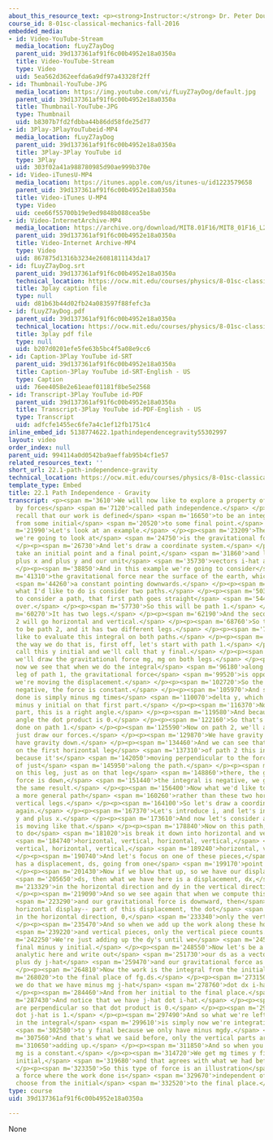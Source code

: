 ```yaml
---
about_this_resource_text: <p><strong>Instructor:</strong> Dr. Peter Dourmashkin</p>
course_id: 8-01sc-classical-mechanics-fall-2016
embedded_media:
- id: Video-YouTube-Stream
  media_location: fLuyZ7ayDog
  parent_uid: 39d137361af91f6c00b4952e18a0350a
  title: Video-YouTube-Stream
  type: Video
  uid: 5ea562d362eefda6a9df97a43328f2ff
- id: Thumbnail-YouTube-JPG
  media_location: https://img.youtube.com/vi/fLuyZ7ayDog/default.jpg
  parent_uid: 39d137361af91f6c00b4952e18a0350a
  title: Thumbnail-YouTube-JPG
  type: Thumbnail
  uid: b8307b7fd2fdbba44b86dd58fde25d77
- id: 3Play-3PlayYouTubeid-MP4
  media_location: fLuyZ7ayDog
  parent_uid: 39d137361af91f6c00b4952e18a0350a
  title: 3Play-3Play YouTube id
  type: 3Play
  uid: 303f02a41a988780985d90ae999b370e
- id: Video-iTunesU-MP4
  media_location: https://itunes.apple.com/us/itunes-u/id1223579658
  parent_uid: 39d137361af91f6c00b4952e18a0350a
  title: Video-iTunes U-MP4
  type: Video
  uid: cee66f55700b19e9ed9848b088cea5be
- id: Video-InternetArchive-MP4
  media_location: https://archive.org/download/MIT8.01F16/MIT8_01F16_L22v01_360p.mp4
  parent_uid: 39d137361af91f6c00b4952e18a0350a
  title: Video-Internet Archive-MP4
  type: Video
  uid: 867875d1316b3234e26081811143da17
- id: fLuyZ7ayDog.srt
  parent_uid: 39d137361af91f6c00b4952e18a0350a
  technical_location: https://ocw.mit.edu/courses/physics/8-01sc-classical-mechanics-fall-2016/week-7-kinetic-energy-and-work/22.1-path-independence-gravity/22.1-path-independence-gravity/fLuyZ7ayDog.srt
  title: 3play caption file
  type: null
  uid: d81b63b44d02fb24a083597f88fefc3a
- id: fLuyZ7ayDog.pdf
  parent_uid: 39d137361af91f6c00b4952e18a0350a
  technical_location: https://ocw.mit.edu/courses/physics/8-01sc-classical-mechanics-fall-2016/week-7-kinetic-energy-and-work/22.1-path-independence-gravity/22.1-path-independence-gravity/fLuyZ7ayDog.pdf
  title: 3play pdf file
  type: null
  uid: b207d0201efe5fe63b5bc4f5a08e9cc6
- id: Caption-3Play YouTube id-SRT
  parent_uid: 39d137361af91f6c00b4952e18a0350a
  title: Caption-3Play YouTube id-SRT-English - US
  type: Caption
  uid: 76ee4058e2e61eaef01181f8be5e2568
- id: Transcript-3Play YouTube id-PDF
  parent_uid: 39d137361af91f6c00b4952e18a0350a
  title: Transcript-3Play YouTube id-PDF-English - US
  type: Transcript
  uid: adfcfe1455ec6fe7a4c1ef12fb1751c4
inline_embed_id: 5138774622.1pathindependencegravity55302997
layout: video
order_index: null
parent_uid: 994114a0d0542ba9aeffab95b4cf1e57
related_resources_text: ''
short_url: 22.1-path-independence-gravity
technical_location: https://ocw.mit.edu/courses/physics/8-01sc-classical-mechanics-fall-2016/week-7-kinetic-energy-and-work/22.1-path-independence-gravity/22.1-path-independence-gravity
template_type: Embed
title: 22.1 Path Independence - Gravity
transcript: <p><span m='3610'>We will now like to explore a property of work done
  by forces</span> <span m='7120'>called path independence.</span> </p><p><span m='13300'>So
  recall that our work is defined</span> <span m='16650'>to be an integral of F.ds
  from some initial</span> <span m='20520'>to some final point.</span> </p><p><span
  m='21990'>Let's look at an example.</span> </p><p><span m='23209'>The force that
  we're going to look at</span> <span m='24750'>is the gravitational force.</span>
  </p><p><span m='26730'>And let's draw a coordinate system.</span> </p><p><span m='28470'>Let's
  take an initial point and a final point,</span> <span m='31860'>and let's choose
  plus x and plus y and our unit</span> <span m='35730'>vectors i-hat and j-hat.</span>
  </p><p><span m='38850'>And in this example we're going to consider</span> <span
  m='41310'>the gravitational force near the surface of the earth, which is</span>
  <span m='44260'>a constant pointing downwards.</span> </p><p><span m='47430'>And
  what I'd like to do is consider two paths.</span> </p><p><span m='50340'>I'd like
  to consider a path, that first path goes straight</span> <span m='54420'>up and
  over.</span> </p><p><span m='57730'>So this will be path 1.</span> </p><p><span
  m='60270'>It has two legs.</span> </p><p><span m='62190'>And the second path, path
  2 will go horizontal and vertical.</span> </p><p><span m='68760'>So that's going
  to be path 2, and it has two different legs.</span> </p><p><span m='72990'>And we'd
  like to evaluate this integral on both paths.</span> </p><p><span m='76650'>Now
  the way we do that is, first off, let's start with path 1.</span> </p><p><span m='82410'>We'll
  call this y initial and we'll call that y final.</span> </p><p><span m='87780'>And
  we'll draw the gravitational force mg, mg on both legs.</span> </p><p><span m='93509'>And
  now we see that when we do the integral</span> <span m='96180'>along this first
  leg of path 1, the gravitational force</span> <span m='99520'>is opposite the direction
  we're moving the displacement.</span> </p><p><span m='102720'>So the interval being
  negative, the force is constant.</span> </p><p><span m='105970'>And so the work
  done is simply minus mg times</span> <span m='110070'>delta y, which is y final
  minus y initial on that first part.</span> </p><p><span m='116370'>Now on the second
  part, this is a right angle.</span> </p><p><span m='119580'>And because it's a right
  angle the dot product is 0.</span> </p><p><span m='122160'>So that's the total work
  done on path 1.</span> </p><p><span m='125590'>Now on path 2, we'll again, let's
  just draw our forces.</span> </p><p><span m='129870'>We have gravity down and we
  have gravity down.</span> </p><p><span m='134460'>And we can see that, once again,
  on the first horizontal leg</span> <span m='137310'>of path 2 this integral is 0
  because it's</span> <span m='142050'>moving perpendicular to the force, the direction
  of just</span> <span m='145950'>along the path.</span> </p><p><span m='147000'>And
  on this leg, just as on that leg</span> <span m='148860'>there, the gravitational
  force is down,</span> <span m='151440'>the integral is negative, we get exactly
  the same result.</span> </p><p><span m='156400'>Now what we'd like to do is consider
  a more general path</span> <span m='160260'>rather than these two horizontal and
  vertical legs.</span> </p><p><span m='164100'>So let's draw a coordinate system
  again.</span> </p><p><span m='167370'>Let's introduce i, and let's introduce f plus
  y and plus x.</span> </p><p><span m='173610'>And now let's consider a path which
  is moving like that.</span> </p><p><span m='178840'>Now on this path, what we want
  to do</span> <span m='181020'>is break it down into horizontal and vertical pieces,</span>
  <span m='184740'>horizontal, vertical, horizontal, vertical,</span> <span m='186990'>horizontal,
  vertical, horizontal, vertical,</span> <span m='189240'>horizontal, vertical.</span>
  </p><p><span m='190740'>And let's focus on one of these pieces,</span> <span m='194250'>which
  has a displacement, ds, going from one</span> <span m='199170'>point to another.</span>
  </p><p><span m='201430'>Now if we blow that up, so we have our displacement,</span>
  <span m='205650'>ds, then what we have here is a displacement, dx,</span> <span
  m='213329'>in the horizontal direction and dy in the vertical direction.</span>
  </p><p><span m='219090'>And so we see again that when we compute this work,</span>
  <span m='223290'>and our gravitational force is downward, then</span> <span m='227430'>the
  horizontal display-- part of this displacement, the dot</span> <span m='230520'>product
  in the horizontal direction, 0,</span> <span m='233340'>only the vertical part cancels.</span>
  </p><p><span m='235470'>And so when we add up the work along these horizontal</span>
  <span m='239220'>and vertical pieces, only the vertical piece counts.</span> </p><p><span
  m='242250'>We're just adding up the dy's until we</span> <span m='245100'>get y
  final minus y initial.</span> </p><p><span m='248550'>Now let's be a little more
  analytic here and write out</span> <span m='251730'>our ds as a vector dx i-hat
  plus dy j-hat</span> <span m='259470'>and our gravitational force as minus mg j-hat.</span>
  </p><p><span m='264810'>Now the work is the integral from the initial</span> <span
  m='268020'>to the final place of fg.ds.</span> </p><p><span m='273150'>And so when
  we do that we have minus mg j-hat</span> <span m='278760'>dot dx i-hat plus dy j-hat.</span>
  </p><p><span m='284460'>And from her initial to the final place.</span> </p><p><span
  m='287430'>And notice that we have j-hat dot i-hat.</span> </p><p><span m='290580'>They
  are perpendicular so that dot product is 0.</span> </p><p><span m='293130'>And j-hat
  dot j-hat is 1.</span> </p><p><span m='297490'>And so what we're left with here
  in the integral</span> <span m='299610'>is simply now we're integrating from y initial</span>
  <span m='302580'>to y final because we only have minus mgdy.</span> </p><p><span
  m='307560'>And that's what we said before, only the vertical parts are</span> <span
  m='310650'>adding up.</span> </p><p><span m='311850'>And so when you do this integral,
  mg is a constant.</span> </p><p><span m='314720'>We get mg times y final minus y
  initial,</span> <span m='319680'>and that agrees with what we had before.</span>
  </p><p><span m='323350'>So this type of force is an illustration</span> <span m='326820'>of
  a force where the work done is</span> <span m='329670'>independent of the path we
  choose from the initial</span> <span m='332520'>to the final place.</span> </p><p></p>
type: course
uid: 39d137361af91f6c00b4952e18a0350a

---
```

None